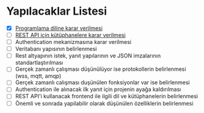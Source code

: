 
# Yapılacaklar Listesi

- [x] [Programlama diline karar verilmesi](https://github.com/aciksozluk/altyapi-tartisma/issues/2)
- [ ] [REST API için kütüphanelere karar verilmesi](https://github.com/aciksozluk/altyapi-tartisma/issues/18)
- [ ] Authentication mekanizmasına karar verilmesi
- [ ] Veritabanı yapısının belirlenmesi
- [ ] Rest altyapının istek, yanıt yapılarının ve JSON imzalarının
      standartlaştırılması
- [ ] Gerçek zamanlı çalışması düşünülüyor ise protokollerin belirlenmesi
      (wss, mqtt, amqp)
- [ ] Gerçek zamanlı calışması duşünülen fonksiyonlar var ise belirlenmesi
- [ ] Authentication ile alınacak ilk yanıt için projenin ayağa
      kaldırılması
- [ ] REST API'i kullanacak frontend ile ilgili dil ve kütüphanelerin
      belirlenmesi
- [ ] Önemli ve sonrada yapilabilir olarak düşünülen özelliklerin
      belirlenmesi
